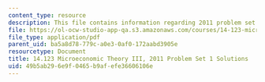 ```yaml
---
content_type: resource
description: This file contains information regarding 2011 problem set 1 solutions.
file: https://ol-ocw-studio-app-qa.s3.amazonaws.com/courses/14-123-microeconomic-theory-iii-spring-2015/49b5ab296e9f0465b9afefe36606106e_MIT14_123S15_PSet_1_Sol_11.pdf
file_type: application/pdf
parent_uid: ba5a8d78-779c-a0e3-0af0-172aabd3905e
resourcetype: Document
title: 14.123 Microeconomic Theory III, 2011 Problem Set 1 Solutions
uid: 49b5ab29-6e9f-0465-b9af-efe36606106e
---
```

